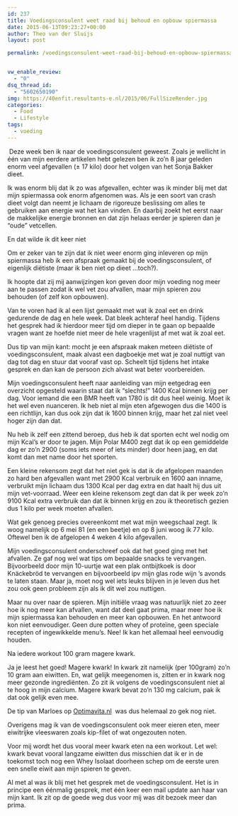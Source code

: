 ```yaml
---
id: 237
title: Voedingsconsulent weet raad bij behoud en opbouw spiermassa
date: 2015-06-13T09:23:27+00:00
author: Theo van der Sluijs
layout: post

permalink: /voedingsconsulent-weet-raad-bij-behoud-en-opbouw-spiermassa/


vw_enable_review:
  - "0"
dsq_thread_id:
  - "5602650190"
img: https://40enfit.resultants-e.nl/2015/06/FullSizeRender.jpg
categories:
  - Food
  - Lifestyle
tags:
  - voeding
---
```

<div>
   Deze week ben ik naar de voedingsconsulent geweest. Zoals je wellicht in één van mijn eerdere artikelen hebt gelezen ben ik zo’n 8 jaar geleden enorm veel afgevallen (± 17 kilo) door het volgen van het Sonja Bakker dieet.
</div>

Ik was enorm blij dat ik zo was afgevallen, echter was ik minder blij met dat mijn spiermassa ook enorm afgenomen was. Als je een soort van crash dieet volgt dan neemt je lichaam de rigoreuze beslissing om alles te gebruiken aan energie wat het kan vinden. En daarbij zoekt het eerst naar de makkelijke energie bronnen en dat zijn helaas eerder je spieren dan je “oude” vetcellen.

En dat wilde ik dit keer niet<!--more-->

<div>
  Om er zeker van te zijn dat ik niet weer enorm ging inleveren op mijn spiermassa heb ik een afspraak gemaakt bij de voedingsconsulent, of eigenlijk diëtiste (maar ik ben niet op dieet …toch?).</p> 
  
  <p>
    Ik hoopte dat zij mij aanwijzingen kon geven door mijn voeding nog meer aan te passen zodat ik wel vet zou afvallen, maar mijn spieren zou behouden (of zelf kon opbouwen).
  </p>
  
  <p>
    Van te voren had ik al een lijst gemaakt met wat ik zoal eet en drink gedurende de dag en hele week. Dat bleek achteraf heel handig. Tijdens het gesprek had ik hierdoor meer tijd om dieper in te gaan op bepaalde vragen want ze hoefde niet meer de hele vragenlijst af met wat ik zoal eet.
  </p>
  
  <p>
    Dus tip van mijn kant: mocht je een afspraak maken meteen diëtiste of voedingsconsulent, maak alvast een dagboekje met wat je zoal nuttigt van dag tot dag en stuur dat vooraf vast op. Scheelt tijd tijdens het intake gesprek en dan kan de persoon zich alvast wat beter voorbereiden.
  </p>
  
  <p>
    Mijn voedingsconsulent heeft naar aanleiding van mijn eetgedrag een overzicht opgesteld waarin staat dat ik “slechts!” 1400 Kcal binnen krijg per dag. Voor iemand die een BMR heeft van 1780 is dit dus heel weinig. Moet ik het wel even nuanceren. Ik heb niet al mijn eten afgewogen dus die 1400 is een richtlijn, kan dus ook zijn dat ik 1600 binnen krijg, maar het zal niet veel hoger zijn dan dat.
  </p>
  
  <p>
    Nu heb ik zelf een zittend beroep, dus heb ik dat sporten echt wel nodig om mijn Kcal’s er door te jagen. Mijn Polar M400 zegt dat ik op een gemiddelde dag er zo’n 2900 (soms iets meer of iets minder) door heen jaag, en dat komt dan met name door het sporten.
  </p>
  
  <p>
    Een kleine rekensom zegt dat het niet gek is dat ik de afgelopen maanden zo hard ben afgevallen want met 2900 Kcal verbruik en 1600 aan inname, verbruikt mijn lichaam dus 1300 Kcal per dag extra en dat haalt hij dus uit mijn vet-voorraad. Weer een kleine rekensom zegt dan dat ik per week zo’n 9100 Kcal extra verbruik dan dat ik binnen krijg en zou ik theoretisch gezien dus 1 kilo per week moeten afvallen.
  </p>
  
  <p>
    Wat gek genoeg precies overeenkomt met wat mijn weegschaal zegt. Ik woog namelijk op 6 mei 81 (en een beetje) en op 8 juni woog ik 77 kilo. Oftewel ben ik de afgelopen 4 weken 4 kilo afgevallen.
  </p>
  
  <p>
    Mijn voedingsconsulent onderschreef ook dat het goed ging met het afvallen. Ze gaf nog wel wat tips om bepaalde snacks te vervangen. Bijvoorbeeld door mijn 10-uurtje wat een plak ontbijtkoek is door Knäckebröd te vervangen en bijvoorbeeld ipv mijn glas rode wijn ’s avonds te laten staan. Maar ja, moet nog wel iets leuks blijven in je leven dus het zou ook geen probleem zijn als ik dit wel zou nuttigen.
  </p>
  
  <p>
    Maar nu over naar de spieren. Mijn initiële vraag was natuurlijk niet zo zeer hoe ik nog meer kan afvallen, want dat deel gaat prima, maar meer hoe ik mijn spiermassa kan behouden en meer kan opbouwen. En het antwoord kon niet eenvoudiger. Geen dure potten whey of proteïne, geen speciale recepten of ingewikkelde menu’s. Nee! Ik kan het allemaal heel eenvoudig houden.
  </p>
  
  <p>
    Na iedere workout 100 gram magere kwark.
  </p>
  
  <p>
    Ja je leest het goed! Magere kwark! In kwark zit namelijk (per 100gram) zo’n 10 gram aan eiwitten. En, wat gelijk meegenomen is, zitten er in kwark nog meer gezonde ingrediënten. Zo zit ik volgens de voedingsconsulent niet al te hoog in mijn calcium. Magere kwark bevat zo’n 130 mg calcium, pak ik dat ook gelijk even mee.
  </p>
  
  <p>
    De tip van Marloes op <a href="http://www.optimavita.nl/voeding/zelf-een-eiwitshake-maken-zonder-poeder/">Optimavita.nl</a>  was dus helemaal zo gek nog niet.
  </p>
  
  <p>
    Overigens mag ik van de voedingsconsulent ook meer eieren eten, meer eiwitrijke vleeswaren zoals kip-filet of wat ongezouten noten.
  </p>
  
  <p>
    Voor mij wordt het dus vooral meer kwark eten na een workout. Let wel: kwark bevat vooral langzame eiwitten dus misschien dat ik er in de toekomst toch nog een Whey Isolaat doorheen schep om de eerste uren een snelle eiwit aan mijn spieren te geven.
  </p>
  
  <p>
    Al met al was ik blij met het gesprek met de voedingsconsulent. Het is in principe een éénmalig gesprek, met één keer een mail update aan haar van mijn kant. Ik zit op de goede weg dus voor mij was dit bezoek meer dan prima.
  </p>
</div>